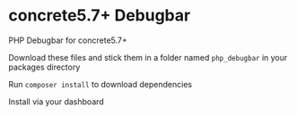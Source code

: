 # concrete5.7+ Debugbar
PHP Debugbar for concrete5.7+

Download these files and stick them in a folder named `php_debugbar` in your packages directory

Run `composer install` to download dependencies

Install via your dashboard
